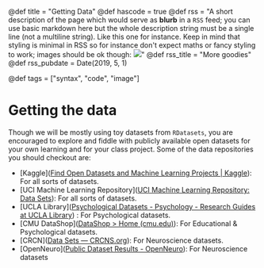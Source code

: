@def title = "Getting Data"
@def hascode = true
@def rss = "A short description of the page which would serve as **blurb** in a `RSS` feed; you can use basic markdown here but the whole description string must be a single line (not a multiline string). Like this one for instance. Keep in mind that styling is minimal in RSS so for instance don't expect maths or fancy styling to work; images should be ok though: ![](https://upload.wikimedia.org/wikipedia/en/b/b0/Rick_and_Morty_characters.jpg)"
@def rss_title = "More goodies"
@def rss_pubdate = Date(2019, 5, 1)

@def tags = ["syntax", "code", "image"]

# Getting the data 

Though we will be mostly using toy datasets from `RDatasets`, you are encouraged to explore and fiddle with publicly available open datasets for your own learning and for your class project. Some of the data repositories you should checkout are:

- [Kaggle]([Find Open Datasets and Machine Learning Projects | Kaggle](https://www.kaggle.com/datasets)): For all sorts of datasets.
-  [UCI Machine Learning Repository]([UCI Machine Learning Repository: Data Sets](https://archive.ics.uci.edu/ml/datasets.php?task=cla&area=&type=&view=table)): For all sorts of datasets.
- [UCLA Library]([Psychological Datasets - Psychology - Research Guides at UCLA Library](https://guides.library.ucla.edu/c.php?g=180221&p=1188487)) : For Psychological datasets.  
- [CMU DataShop]([DataShop > Home (cmu.edu)](https://pslcdatashop.web.cmu.edu/)): For Educational & Psychological datasets. 
- [CRCN]([Data Sets — CRCNS.org](https://crcns.org/data-sets)): For Neuroscience datasets.
- [OpenNeuro]([Public Dataset Results - OpenNeuro](https://openneuro.org/public/datasets)): For Neuroscience datasets 





